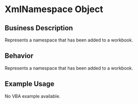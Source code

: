 # XmlNamespace Object

## Business Description
Represents a namespace that has been added to a workbook.

## Behavior
Represents a namespace that has been added to a workbook.

## Example Usage
No VBA example available.